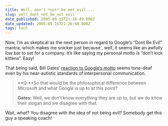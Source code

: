 ```yaml
---
title: Well, don't *not* be not evil....
slug: well_dont_not_be_not_evil
date_published: 2005-09-15T21:26:49.000Z
date_updated: 2005-09-15T21:26:49.000Z
tags: tech
---
```


Now, I’m as skeptical as the next person in regard to Google’s “Dont Be Evil” mantra, which makes me snicker just because , well, it seems like an awfully *low* bar to set for a company. It’s like saying my personal motto is “don’t kick kittens”. Easy!

That being said, Bill Gates’ [reaction to Google’s motto](http://news.com.com/2102-1082_3-5863514.html?tag=st.util.print) seems tone-deaf even by his near-autistic standards of interpersonal communication.

> **Q:**So that would be the philosophical difference between Microsoft and what Google is up to at this point?
> 
> **Gates:** Well, we don’t know everything they are up to, but we do know their slogan and we disagree with that.

Wait, *what*? You disagree with the idea of not being evil? Somebody get this guy a speaking coach!
